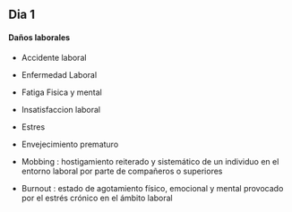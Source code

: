 ## Dia 1 ##

#### Daños laborales

- Accidente laboral

- Enfermedad Laboral

- Fatiga Fisica y mental 

- Insatisfaccion laboral

- Estres

- Envejecimiento prematuro

- Mobbing : hostigamiento reiterado y sistemático de un individuo en el entorno laboral por parte de compañeros o superiores

- Burnout : estado de agotamiento físico, emocional y mental provocado por el estrés crónico en el ámbito laboral